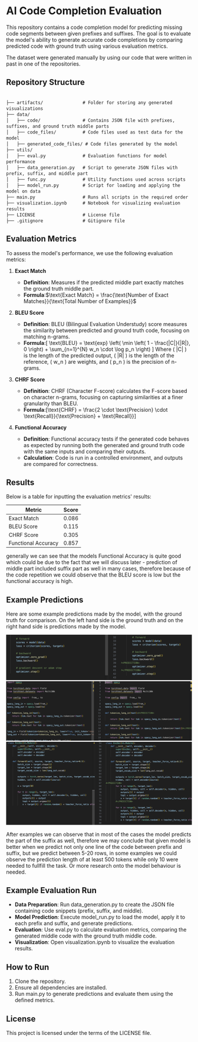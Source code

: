 # AI Code Completion Evaluation
This repository contains a code completion model for predicting missing code segments between given prefixes and suffixes. The goal is to evaluate the model's ability to generate accurate code completions by comparing predicted code with ground truth using various evaluation metrics. 

The dataset were generated manually by using our code that were written in past in one of the repositories.

## Repository Structure
```

├── artifacts/               # Folder for storing any generated visualizations
├── data/
│   ├── code/                # Contains JSON file with prefixes, suffixes, and ground truth middle parts
│   ├── code_files/          # Code files used as test data for the model
│   ├── generated_code_files/ # Code files generated by the model
├── utils/
│   ├── eval.py              # Evaluation functions for model performance
│   ├── data_generation.py   # Script to generate JSON files with prefix, suffix, and middle part
│   ├── func.py              # Utility functions used across scripts
│   ├── model_run.py         # Script for loading and applying the model on data
├── main.py                  # Runs all scripts in the required order
├── visualization.ipynb      # Notebook for visualizing evaluation results
├── LICENSE                  # License file
├── .gitignore               # Gitignore file
```
## Evaluation Metrics
To assess the model's performance, we use the following evaluation metrics:

1. **Exact Match**
    - **Definition**: Measures if the predicted middle part exactly matches the ground truth middle part.
    - **Formula**:$\text{Exact Match} = \frac{\text{Number of Exact Matches}}{\text{Total Number of Examples}}$
 
2. **BLEU Score**
    - **Definition**: BLEU (Bilingual Evaluation Understudy) score measures the similarity between predicted and ground truth code, focusing on matching n-grams.
    - **Formula**:\[
        \text{BLEU} = \text{exp} \left( \min \left( 1 - \frac{|C|}{|R|}, 0 \right) + \sum_{n=1}^{N} w_n \cdot \log p_n \right)
        \]
    Where \( |C| \) is the length of the predicted output, \( |R| \) is the length of the reference, \( w_n \) are weights, and \( p_n \) is the precision of n-grams.

3. **CHRF Score**
    - **Definition**: CHRF (Character F-score) calculates the F-score based on character n-grams, focusing on capturing similarities at a finer granularity than BLEU.
    - **Formula**:\[\text{CHRF} = \frac{2 \cdot \text{Precision} \cdot \text{Recall}}{\text{Precision} + \text{Recall}}\]
​
 
4. **Functional Accuracy**
    - **Definition**: Functional accuracy tests if the generated code behaves as expected by running both the generated and ground truth code with the same inputs and comparing their outputs.
    - **Calculation**: Code is run in a controlled environment, and outputs are compared for correctness.

## Results
Below is a table for inputting the evaluation metrics' results:

| Metric               | Score                |
|----------------------|----------------------|
| Exact Match          |        0.086         |
| BLEU Score           |          0.115       |
| CHRF Score           |           0.305      |
| Functional Accuracy  |          0.857       |

generally we can see that the models Functional Accuracy is quite good which could be due to the fact that we will discuss later - prediction of middle part included suffix part as well in many cases, therefore because of the code repetition we could observe that the BLEU score is low but the functional accuracy is high.

## Example Predictions

Here are some example predictions made by the model, with the ground truth for comparison. On the left hand side is the ground truth and on the right hand side is predictions made by the model.

![Example 1](artifacts/ex_1.png)
![Example 2](artifacts/ex_2.png)
![Example 3](artifacts/ex_3.png)

After examples we can observe that in most of the cases the model predicts the part of the suffix as well, therefore we may conclude that given model is better when we predict not only one line of the code between prefix and suffix, but we predict between 5-20 rows, in some examples we could observe the prediction length of at least 500 tokens while only 10 were needed to fullfill the task. Or more research onto the model behaviour is needed.

## Example Evaluation Run
- **Data Preparation**: Run data_generation.py to create the JSON file containing code snippets (prefix, suffix, and middle).
- **Model Prediction**: Execute model_run.py to load the model, apply it to each prefix and suffix, and generate predictions.
- **Evaluation**: Use eval.py to calculate evaluation metrics, comparing the generated middle code with the ground truth middle code.
- **Visualization**: Open visualization.ipynb to visualize the evaluation results.

## How to Run
1. Clone the repository.
2. Ensure all dependencies are installed.
3. Run main.py to generate predictions and evaluate them using the defined metrics.

## License
This project is licensed under the terms of the LICENSE file.